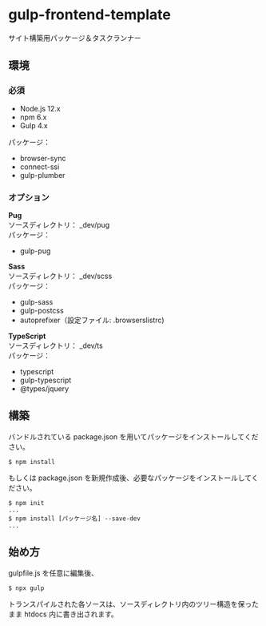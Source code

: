 # gulp-frontend-template
サイト構築用パッケージ＆タスクランナー

## 環境
### 必須
- Node.js 12.x
- npm 6.x
- Gulp 4.x

パッケージ：
- browser-sync
- connect-ssi
- gulp-plumber

### オプション
**Pug**  
ソースディレクトリ： _dev/pug  
パッケージ：  
- gulp-pug

**Sass**  
ソースディレクトリ： _dev/scss  
パッケージ：  
- gulp-sass
- gulp-postcss
- autoprefixer（設定ファイル: .browserslistrc)

**TypeScript**  
ソースディレクトリ： _dev/ts  
パッケージ：  
- typescript
- gulp-typescript
- @types/jquery

## 構築
バンドルされている package.json を用いてパッケージをインストールしてください。
``` shell
$ npm install
```
もしくは package.json を新規作成後、必要なパッケージをインストールしてください。  
``` shell
$ npm init
...
$ npm install [パッケージ名] --save-dev
...
```

## 始め方
gulpfile.js を任意に編集後、
``` shell
$ npx gulp
```
トランスパイルされた各ソースは、ソースディレクトリ内のツリー構造を保ったまま htdocs 内に書き出されます。
